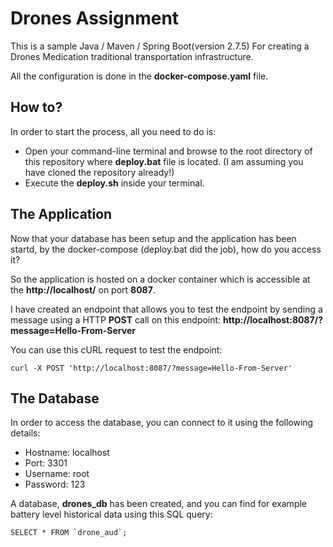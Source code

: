 # Drones Assignment

This is a sample Java / Maven / Spring Boot(version 2.7.5) For creating a Drones Medication traditional transportation infrastructure.


All the configuration is done in the **docker-compose.yaml** file.

## How to?
In order to start the process, all you need to do is:
- Open your command-line terminal and browse to the root directory of this repository where **deploy.bat** file is located. (I am assuming you have cloned the repository already!)
- Execute the **deploy.sh** inside your terminal.

## The Application
Now that your database has been setup and the application has been startd, by the docker-compose (deploy.bat did the job), how do you access it?

So the application is hosted on a docker container which is accessible at the **http://localhost/** on port **8087**.

I have created an endpoint that allows you to test the endpoint by sending a message using a HTTP **POST** call on this endpoint: **http://localhost:8087/?message=Hello-From-Server**

You can use this cURL request to test the endpoint:

```
curl -X POST 'http://localhost:8087/?message=Hello-From-Server'
```

## The Database
In order to access the database, you can connect to it using the following details:
- Hostname: localhost
- Port: 3301
- Username: root
- Password: 123

A database, **drones_db** has been created, and you can find for example battery level historical data using this SQL query:
```
SELECT * FROM `drone_aud`;
```